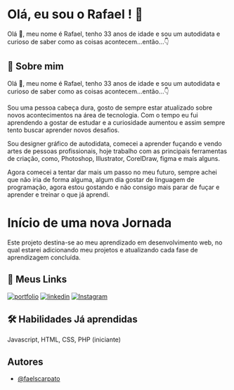 
# Olá, eu sou o Rafael ! 👋

Olá 👋, meu nome é Rafael, tenho 33 anos de idade e sou um autodidata e curioso de saber como as coisas acontecem...então...👇


## 🚀 Sobre mim

Olá 👋, meu nome é Rafael, tenho 33 anos de idade e sou um autodidata e curioso de saber como as coisas acontecem...então...👇

Sou uma pessoa cabeça dura, gosto de sempre estar atualizado sobre novos acontecimentos na área de tecnologia.
Com o tempo eu fui aprendendo a gostar de estudar e a curiosidade aumentou e assim sempre tento buscar aprender novos desafios. 

Sou designer gráfico de autodidata, comecei a aprender fuçando e vendo artes de pessoas profissionais, hoje trabalho com as principais ferramentas de criação, como, Photoshop, Illustrator, CorelDraw, figma e mais alguns.

Agora comecei a tentar dar mais um passo no meu futuro, sempre achei que não iria de forma alguma, algum dia gostar de linguagem de programação, agora estou gostando e não consigo mais parar de fuçar e aprender e treinar o que já aprendi. 

# Início de uma nova Jornada

Este projeto destina-se ao meu aprendizado em desenvolvimento web, no qual estarei adicionando meu projetos e atualizando cada fase de aprendizagem concluída. 


## 🔗 Meus Links
[![portfolio](https://img.shields.io/badge/my_portfolio-000?style=for-the-badge&logo=ko-fi&logoColor=white)](https://faelscarpato.github.io/rafael/)
[![linkedin](https://img.shields.io/badge/linkedin-0A66C2?style=for-the-badge&logo=linkedin&logoColor=white)](https://www.linkedin.com/in/rafaelscarpato)
[![Instagram](https://img.shields.io/badge/instagram-1DA1F2?style=for-the-badge&logo=Instagram&logoColor=white)](https://Instagram.com/rafaelscarpato)


## 🛠 Habilidades Já aprendidas
Javascript, HTML, CSS, PHP (iniciante)


## Autores

- [@faelscarpato](https://www.github.com/faelscarpato)
